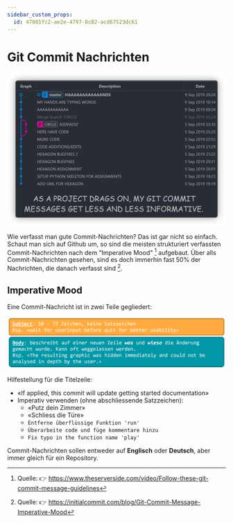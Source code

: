 ```yaml
---
sidebar_custom_props:
  id: 47881fc2-ae2e-4797-8c82-acd67523dc61
---
```

# Git Commit Nachrichten

![](images/git-commit-history.png) 

Wie verfasst man gute Commit-Nachrichten? Das ist gar nicht so einfach. Schaut man sich auf Github um, so sind die meisten strukturiert verfassten Commit-Nachrichten nach dem "Imperative Mood" [^1] aufgebaut. Über alls Commit-Nachrichten gesehen, sind es doch immerhin fast 50% der Nachrichten, die danach verfasst sind [^2].

## Imperative Mood

Eine Commit-Nachricht ist in zwei Teile gegliedert:

![Aufbau einer Commit-Nachricht](images/git-message.png)

Hilfestellung für die Titelzeile:
- «If applied, this commit will update getting started documentation»
- Imperativ verwenden (ohne abschliessende Satzzeichen):
  - «Putz dein Zimmer»
  - «Schliess die Türe»
  - `Entferne überflüssige Funktion 'run'`
  - `Überarbeite code und füge kommentare hinzu`
  - `Fix typo in the function name 'play'`

Commit-Nachrichten sollen entweder auf **Englisch** oder **Deutsch**, aber immer gleich für ein Repository. 


[^1]: Quelle: 👉 https://www.theserverside.com/video/Follow-these-git-commit-message-guidelines
[^2]: Quelle: 👉 https://initialcommit.com/blog/Git-Commit-Message-Imperative-Mood